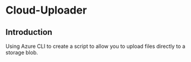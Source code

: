 # Cloud-Uploader
## Introduction
Using Azure CLI to create a script to allow you to upload files directly to a storage blob.
